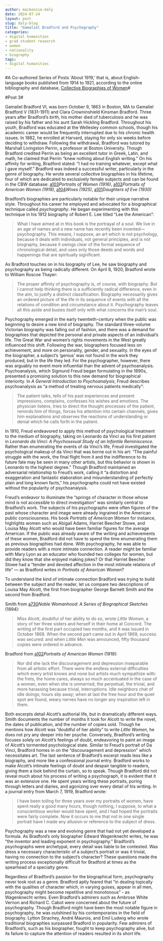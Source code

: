 ```yaml
---
author: mackenzie-daly
date: 2024-07-24
layout: post
slug: daly-blog
title: "Gamaliel Bradford and Psychography"
categories:
- digital humanities
- grad student research
- women
- nationality
- biography
tags:
- digital humanities
---
```


#A Co-authored Series of Posts 'About 1919,' that is, about English-language books published from 1914 to 1921, according to the online bibliography and database, [Collective Biographies of Women](https://cbw.iath.virginia.edu/)#

#Post 3#

Gamaliel Bradford VI, was born October 9, 1863 in Boston, MA to Gamaliel Bradford V (1831-1911) and Clara Crowninshield Kinsman Bradford. Three years after Bradford’s birth, his mother died of tuberculosis and he was raised by his father and his aunt Sarah Hickling Bradford. Throughout his youth, Bradford was educated at the Wellesley common schools, though his academic career would be frequently interrupted due to his chronic health issues. In 1882, he enrolled at Harvard, staying for only six weeks before deciding to withdraw. Following the withdrawal, Bradford was tutored by Marshall Livingston Perrin, a professor at Boston University. Though Bradford credited Perrin as being an excellent tutor in Greek, Latin, and math, he claimed that Perrin “knew nothing about English writing.” On his affinity for writing, Bradford stated: “I had no training whatever, except what I gave myself.” Bradford was indeed a successful writer, particularly in the genre of biography. He wrote several collective biographies in his lifetime, four of which are dedicated to exclusively female subjects and can be found in the CBW database: [a103](http://cbw.iath.virginia.edu/books_display.php?id=1426)*Portraits of Women (1916)*, [a102](http://cbw.iath.virginia.edu/books_display.php?id=1425)*Portraits of American Women (1919)*, [a104](http://cbw.iath.virginia.edu/books_display.php?id=1427)*Wives (1925)*, [a101](http://cbw.iath.virginia.edu/books_display.php?id=1424)*Daughters of Eve (1930)*

Bradford’s biographies are particularly notable for their unique narrative style. Throughout his career he employed and advocated for a biographical technique called *psychography*. He began experimenting with this technique in his 1912 biography of Robert E. Lee titled “Lee the American”:

> What I have aimed at in this book is the portrayal of a soul. We live in an age
of names and a new name has recently been invented—psychography. This 
means, I suppose, an art which is not psychology, because it deals with individuals, 
not general principles, and is not biography, because it swings clear of the formal
sequence of chronological detail, and uses only those deeds and words and
happenings that are spiritually significant.

As Bradford touches on in his biography of Lee, he saw biography and psychography as being radically different. On April 8, 1920, Bradford wrote to William Roscoe Thayer:

> The proper affinity of psychography is, of course, with biography. But I 
cannot help thinking there is a sufficiently radical difference, even in the 
aim, to justify a distinct classification. Biography necessarily gives an 
ordered picture of the life in its sequence of events with all the relations 
of condition and circumstance about it. Psychography leaves all this aside 
and busies itself only with what concerns the man’s soul.

Psychography emerged in the early twentieth-century when the public was beginning to desire a new kind of biography. The standard three-volume Victorian biography was falling out of fashion, and there was a demand for biographies that depicted the personal and private aspects of an individual’s life. The Great War and women’s rights movements in the West greatly influenced this shift. Following the war, biographers focused less on achievement, and more on personality, gender, and sexuality. In the eyes of the biographer, a subject’s ‘genius’ was not found in the work they produced, but in the life they led. For the psychographer, however, there was arguably no event more influential than the advent of psychoanalysis. Psychoanalysis, which Sigmund Freud began formulating in the 1890s, presented a promising solution to this new demand for biographical interiority. In *A General Introduction to Psychoanalysis*, Freud describes psychoanalysis as “a method of treating nervous patients medically”:

> The patient talks, tells of his past experiences and present impressions,
complains, confesses his wishes and emotions. The physician listens, tries
to direct the thought processes of the patient, reminds him of things, forces
his attention into certain channels, gives him explanations and observes the
reactions of understanding or denial which he calls forth in the patient.

In 1910, Freud endeavored to apply this method of psychological treatment to the medium of biography, taking on Leonardo da Vinci as his first patient in *Leonardo da Vinci: A Psychosexual Study of an Infantile Reminiscence*. Rather than enumerating the events of da Vinci’s life, Freud investigated the psychological makeup of da Vinci that was borne out in his art: “The painful struggle with the work, the final flight from it and the indifference to its future fate may be seen in many other artists, but this behavior is shown in Leonardo to the highest degree.” Though Bradford maintained an adversarial relationship to Freud’s work, calling it “a distortion and exaggeration and fantastic elaboration and misunderstanding of perfectly plain and long known facts,” his psychographs could not have existed without the popularity of psychoanalysis.

Freud’s endeavor to illuminate the “springs of character in those whose mind is not accessible to direct investigation” was similarly central to Bradford’s work. The subjects of his psychographs were often figures of the past whose character and image were already ingrained in the American public consciousness. His book *Portraits of American Women* for instance, highlights women such as Abigail Adams, Harriet Beecher Stowe, and Louisa May Alcott who would have been familiar figures for the average American. If the public was already aware of the writing and achievements of these women, Bradford did not have to spend the time enumerating them as previous biographies had done. With psychography, he was able to provide readers with a more intimate connection. A reader might be familiar with Mary Lyon as an educator who founded two colleges for women, but did they know that she enjoyed making jokes? Or that Harriet Beecher Stowe had a “tender and devoted affection in the most intimate relations of life” — as Bradford writes in *Portraits of American Women*?

To understand the kind of intimate connection Bradford was trying to build between the subject and the reader, let us compare two descriptions of Louisa May Alcott, the first from biographer George Barnett Smith and the second from Bradford.

Smith from [a730](https://cbw.iath.virginia.edu/books_display.php?id=2077)*Noble Womanhood: A Series of Biographical Sketches* (1894):

> Miss Alcott, doubtful of her ability to do so, wrote *Little Women*, a story of 
her three sisters and herself in their home at Concord. The writing of the first 
part occupied two months, and it was issued in October 1868. When the second 
part came out in April 1869, success was secured: and when *Little Men* was 
announced, fifty thousand copies were ordered in advance.

Bradford from [a102](https://cbw.iath.virginia.edu/books_display.php?id=1425)*Portraits of American Women* (1919):

> Nor did she lack the discouragement and depression inseparable from all 
artistic effort. There were the endless external difficulties which every artist 
knows and none but artists much sympathize with: the frets, the home cares, 
always so much accentuated in the case of a woman, even when she is 
unmarried, the perpetual, the trivial, and more harassing because trivial, 
interruptions. Idle neighbors chat of idle doings; hours slip away; when 
at last the free hour and the quiet spot are found, weary nerves have no 
longer any inspiration left in them.

Both excerpts detail Alcott’s authorial life, but in dramatically different ways. Smith documents the number of months it took for Alcott to write the novel, the dates of publication, and the number of copies sold. Though he mentions how Alcott was “doubtful of her ability” to write *Little Women*, he does not pry any deeper into her psyche. Conversely, Bradford’s writing focuses solely on Alcott’s feelings of doubt, endeavoring to paint an image of Alcott’s tormented psychological state. Similar to Freud’s portrait of Da Vinci, Bradford homes in on the “discouragement and depression” which necessitates art. The last sentence of Bradford’s excerpt reads less like a biography, and more like a confessional journal entry. Bradford works to make Alcott’s intimate feelings of doubt and despair tangible to readers, giving them a look behind the curtain, so to speak.
Though Bradford did not reveal much about his process of writing a psychograph, it is evident that it was an extensive one. He spent years writing these portraits, poring through letters and diaries, and agonizing over every detail of his writing. In a journal entry from March 7, 1919, Bradford wrote:

> I have been toiling for three years over my portraits of women, have spent 
really a good many hours, though nothing, I suppose, to what a conscientious 
worker would have spent, and I had hoped the portraits were fairly complete. 
Now it occurs to me that not in one single portrait have I made any allusion 
or reference to the subject of dress.

Psychography was a new and evolving genre that had not yet developed a formula. As Bradford’s only biographer Edward Wagenknecht writes, he was “the inventor and leading exponent in psychography.” Bradford’s psychographs were archetypal, every detail was liable to be contested. Was dress a necessary characteristic of a subject’s portrait or was it trivial, having no connection to the subject’s character? These questions made the writing process exceptionally difficult for Bradford at times as the spearhead of a specialty genre.

Regardless of Bradford’s passion for the biographical form, psychography never took root as a genre. Bradford aptly feared that “in dealing topically with the qualities of character which, in varying guises, appear in all men, psychography might become repetitive and monotonous” - as Wagenknecht writes. Even Bradford’s admirers such as Ambrose White Vernon and Richard C. Cabot were concerned about the future of psychography. Though Bradford might have been the most notable figure in psychography, he was outshined by his contemporaries in the field of biography. Lytton Strachey, André Maurois, and Emil Ludwig who wrote traditional biographies surpassed Bradford in popularity. Few admirers of Bradford’s, such as his biographer, fought to keep psychography alive, but its failure to capture the attention of readers resulted in its short life. 
